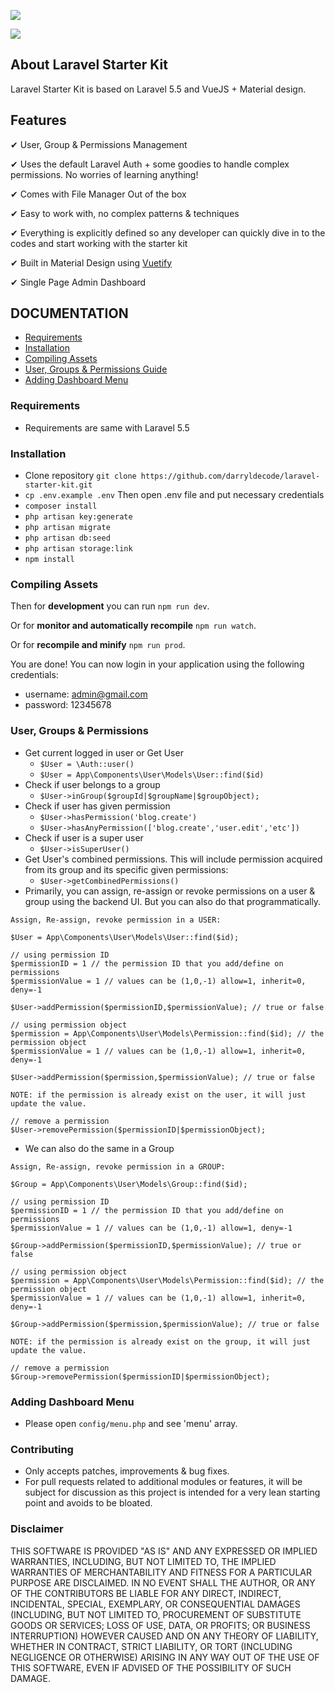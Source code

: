 <img src="https://assets.darrylfernandez.com/wp-content/uploads/2017/12/Screenshot_1.png"></p>
<img src="https://assets.darrylfernandez.com/wp-content/uploads/2017/12/Screenshot_7.png"></p>

## About Laravel Starter Kit

Laravel Starter Kit is based on Laravel 5.5 and VueJS + Material design.

## Features

&#10004; User, Group & Permissions Management

&#10004; Uses the default Laravel Auth + some goodies to handle complex permissions. No worries of learning anything!

&#10004; Comes with File Manager Out of the box

&#10004; Easy to work with, no complex patterns & techniques

&#10004; Everything is explicitly defined so any developer can quickly dive in
to the codes and start working with the starter kit

&#10004; Built in Material Design using <a href="https://vuetifyjs.com/">Vuetify</a>

&#10004; Single Page Admin Dashboard

## DOCUMENTATION

- <a href="#requirements">Requirements</a>
- <a href="#installation">Installation</a>
- <a href="#compiling-assets">Compiling Assets</a>
- <a href="#user-group-permissions">User, Groups & Permissions Guide</a>
- <a href="#dashboard-menu">Adding Dashboard Menu</a>

<h3 id="requirements">Requirements</h3>

- Requirements are same with Laravel 5.5

<h3 id="installation">Installation</h3>

- Clone repository `git clone https://github.com/darryldecode/laravel-starter-kit.git`
- `cp .env.example .env` Then open .env file and put necessary credentials
- `composer install`
- `php artisan key:generate`
- `php artisan migrate`
- `php artisan db:seed`
- `php artisan storage:link`
- `npm install`

<h3 id="compiling-assets">Compiling Assets</h3>

Then for **development** you can run `npm run dev`.

Or for **monitor and automatically recompile** `npm run watch`.

Or for **recompile and minify** `npm run prod`.

You are done! You can now login in your application using
the following credentials:

- username: admin@gmail.com
- password: 12345678

<h3 id="user-group-permissions">User, Groups & Permissions</h3>

- Get current logged in user or Get User
    - `$User = \Auth::user()`
    - `$User = App\Components\User\Models\User::find($id)`
- Check if user belongs to a group
    - `$User->inGroup($groupId|$groupName|$groupObject);`
- Check if user has given permission
    - `$User->hasPermission('blog.create')`
    - `$User->hasAnyPermission(['blog.create','user.edit','etc'])`
- Check if user is a super user
    - `$User->isSuperUser()`
- Get User's combined permissions. This will include permission acquired from its group and its specific given permissions:
    - `$User->getCombinedPermissions()`
- Primarily, you can assign, re-assign or revoke permissions on a user & group using the backend UI. But you can also do that programmatically.

```
Assign, Re-assign, revoke permission in a USER:

$User = App\Components\User\Models\User::find($id);

// using permission ID
$permissionID = 1 // the permission ID that you add/define on permissions
$permissionValue = 1 // values can be (1,0,-1) allow=1, inherit=0, deny=-1

$User->addPermission($permissionID,$permissionValue); // true or false

// using permission object
$permission = App\Components\User\Models\Permission::find($id); // the permission object
$permissionValue = 1 // values can be (1,0,-1) allow=1, inherit=0, deny=-1

$User->addPermission($permission,$permissionValue); // true or false

NOTE: if the permission is already exist on the user, it will just update the value.

// remove a permission
$User->removePermission($permissionID|$permissionObject);
```

- We can also do the same in a Group

```
Assign, Re-assign, revoke permission in a GROUP:

$Group = App\Components\User\Models\Group::find($id);

// using permission ID
$permissionID = 1 // the permission ID that you add/define on permissions
$permissionValue = 1 // values can be (1,0,-1) allow=1, deny=-1

$Group->addPermission($permissionID,$permissionValue); // true or false

// using permission object
$permission = App\Components\User\Models\Permission::find($id); // the permission object
$permissionValue = 1 // values can be (1,0,-1) allow=1, inherit=0, deny=-1

$Group->addPermission($permission,$permissionValue); // true or false

NOTE: if the permission is already exist on the group, it will just update the value.

// remove a permission
$Group->removePermission($permissionID|$permissionObject);
```

<h3 id="dashboard-menu">Adding Dashboard Menu</h3>

- Please open `config/menu.php` and see 'menu' array.

<h3 id="contributing">Contributing</h3>

- Only accepts patches, improvements & bug fixes.
- For pull requests related to additional modules or features, it will be subject for discussion as this project is intended for a very lean starting point and avoids to be bloated.

<h3>Disclaimer</h3>

THIS SOFTWARE IS PROVIDED "AS IS" AND ANY EXPRESSED OR IMPLIED WARRANTIES, INCLUDING, BUT NOT LIMITED TO, THE IMPLIED WARRANTIES OF MERCHANTABILITY AND FITNESS FOR A PARTICULAR PURPOSE ARE DISCLAIMED. IN NO EVENT SHALL THE AUTHOR, OR ANY OF THE CONTRIBUTORS BE LIABLE FOR ANY DIRECT, INDIRECT, INCIDENTAL, SPECIAL, EXEMPLARY, OR CONSEQUENTIAL DAMAGES (INCLUDING, BUT NOT LIMITED TO, PROCUREMENT OF SUBSTITUTE GOODS OR SERVICES; LOSS OF USE, DATA, OR PROFITS; OR BUSINESS INTERRUPTION) HOWEVER CAUSED AND ON ANY THEORY OF LIABILITY, WHETHER IN CONTRACT, STRICT LIABILITY, OR TORT (INCLUDING NEGLIGENCE OR OTHERWISE) ARISING IN ANY WAY OUT OF THE USE OF THIS SOFTWARE, EVEN IF ADVISED OF THE POSSIBILITY OF SUCH DAMAGE.
